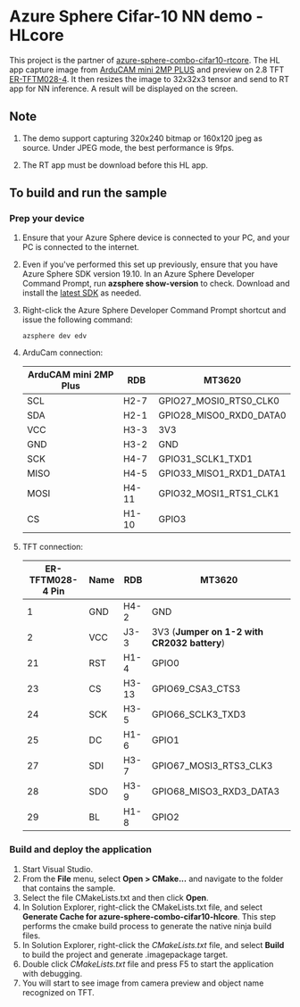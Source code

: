﻿# Azure Sphere Cifar-10 NN demo - HLcore

This project is the partner of [azure-sphere-combo-cifar10-rtcore](https://github.com/xiongyu0523/azure-sphere-combo-cifar10-rtcore). The HL app capture image from [ArduCAM mini 2MP PLUS](https://www.arducam.com/docs/spi-cameras-for-arduino/hardware/arducam-shield-mini-2mp-plus/) and preview on 2.8 TFT [ER-TFTM028-4](https://www.buydisplay.com/default/2-8-inch-tft-touch-shield-for-arduino-w-capacitive-touch-screen-module). It then resizes the image to 32x32x3 tensor and send to RT app for NN inference. A result will be displayed on the screen. 

## Note

1. The demo support capturing 320x240 bitmap or 160x120 jpeg as source. Under JPEG mode, the best performance is 9fps. 

2. The RT app must be download before this HL app.

## To build and run the sample

### Prep your device

1. Ensure that your Azure Sphere device is connected to your PC, and your PC is connected to the internet.
2. Even if you've performed this set up previously, ensure that you have Azure Sphere SDK version 19.10. In an Azure Sphere Developer Command Prompt, run **azsphere show-version** to check. Download and install the [latest SDK](https://aka.ms/AzureSphereSDKDownload) as needed.
3. Right-click the Azure Sphere Developer Command Prompt shortcut and issue the following command:

   ```
   azsphere dev edv
   ```

4. ArduCam connection:
   
    |  ArduCAM mini 2MP Plus | RDB  | MT3620 |
    |  ----  | ----  | ---- | 
    | SCL  | H2-7 | GPIO27_MOSI0_RTS0_CLK0 |
    | SDA  | H2-1 | GPIO28_MISO0_RXD0_DATA0 |
    | VCC  | H3-3 | 3V3 | 
    | GND  | H3-2 | GND |
    | SCK  | H4-7 | GPIO31_SCLK1_TXD1 |
    | MISO  | H4-5 | GPIO33_MISO1_RXD1_DATA1 |
    | MOSI  | H4-11 | GPIO32_MOSI1_RTS1_CLK1 |
    | CS  | H1-10 | GPIO3 |

5. TFT connection:

    |  ER-TFTM028-4 Pin | Name | RDB  | MT3620 |
    |  ----  | ----  | ---- | ---- | 
    | 1 | GND  | H4-2 | GND |
    | 2 | VCC |  J3-3 | 3V3 (**Jumper on 1-2 with CR2032 battery**) |
    | 21 | RST  | H1-4 | GPIO0 |
    | 23 | CS | H3-13 | GPIO69_CSA3_CTS3 |
    | 24 | SCK | H3-5 | GPIO66_SCLK3_TXD3 |
    | 25 | DC | H1-6 | GPIO1 |
    | 27 | SDI | H3-7 | GPIO67_MOSI3_RTS3_CLK3 |
    | 28 | SDO | H3-9 | GPIO68_MISO3_RXD3_DATA3 |
    | 29 | BL | H1-8 | GPIO2 |

### Build and deploy the application

1. Start Visual Studio.
2. From the **File** menu, select **Open > CMake...** and navigate to the folder that contains the sample.
3. Select the file CMakeLists.txt and then click **Open**. 
4. In Solution Explorer, right-click the CMakeLists.txt file, and select **Generate Cache for azure-sphere-combo-cifar10-hlcore**. This step performs the cmake build process to generate the native ninja build files. 
5. In Solution Explorer, right-click the *CMakeLists.txt* file, and select **Build** to build the project and generate .imagepackage target.
6. Double click *CMakeLists.txt* file and press F5 to start the application with debugging. 
7. You will start to see image from camera preview and object name recognized on TFT.

